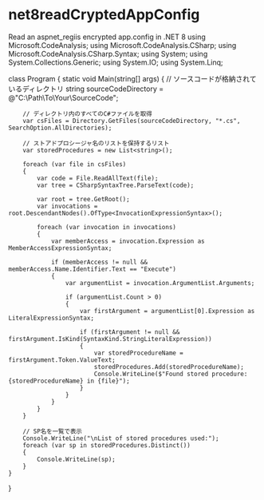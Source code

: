 # net8readCryptedAppConfig

Read an aspnet_regiis encrypted app.config in .NET 8
using Microsoft.CodeAnalysis;
using Microsoft.CodeAnalysis.CSharp;
using Microsoft.CodeAnalysis.CSharp.Syntax;
using System;
using System.Collections.Generic;
using System.IO;
using System.Linq;

class Program
{
    static void Main(string[] args)
    {
        // ソースコードが格納されているディレクトリ
        string sourceCodeDirectory = @"C:\Path\To\Your\SourceCode";

        // ディレクトリ内のすべてのC#ファイルを取得
        var csFiles = Directory.GetFiles(sourceCodeDirectory, "*.cs", SearchOption.AllDirectories);

        // ストアドプロシージャ名のリストを保持するリスト
        var storedProcedures = new List<string>();

        foreach (var file in csFiles)
        {
            var code = File.ReadAllText(file);
            var tree = CSharpSyntaxTree.ParseText(code);

            var root = tree.GetRoot();
            var invocations = root.DescendantNodes().OfType<InvocationExpressionSyntax>();

            foreach (var invocation in invocations)
            {
                var memberAccess = invocation.Expression as MemberAccessExpressionSyntax;

                if (memberAccess != null && memberAccess.Name.Identifier.Text == "Execute")
                {
                    var argumentList = invocation.ArgumentList.Arguments;

                    if (argumentList.Count > 0)
                    {
                        var firstArgument = argumentList[0].Expression as LiteralExpressionSyntax;

                        if (firstArgument != null && firstArgument.IsKind(SyntaxKind.StringLiteralExpression))
                        {
                            var storedProcedureName = firstArgument.Token.ValueText;
                            storedProcedures.Add(storedProcedureName);
                            Console.WriteLine($"Found stored procedure: {storedProcedureName} in {file}");
                        }
                    }
                }
            }
        }

        // SP名を一覧で表示
        Console.WriteLine("\nList of stored procedures used:");
        foreach (var sp in storedProcedures.Distinct())
        {
            Console.WriteLine(sp);
        }
    }
}
